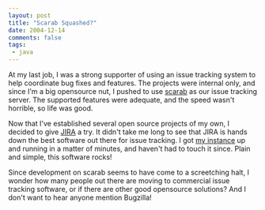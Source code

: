 ```yaml
---
layout: post
title: "Scarab Squashed?"
date: 2004-12-14
comments: false
tags:
 - java
---
```


At my last job, I was a strong supporter of using an issue tracking system to help coordinate bug fixes and features. The projects were internal only, and since I'm a big opensource nut, I pushed to use [scarab](http://scarab.tigris.org) as our issue tracking server. The supported features were adequate, and the speed wasn't horrible, so life was good.


Now that I've established several open source projects of my own, I decided to give [JIRA](http://www.atlassian.com) a try. It didn't take me long to see that JIRA is hands down the best software out there for issue tracking. I got [my instance](http://jira.codecrate.com) up and running in a matter of minutes, and haven't had to touch it since. Plain and simple, this software rocks!


Since development on scarab seems to have come to a screetching halt, I wonder how many people out there are moving to commercial issue tracking software, or if there are other good opensource solutions? And I don't want to hear anyone mention Bugzilla!

